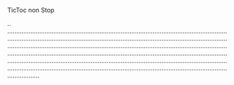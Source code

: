 TicToc non Stop

..
..........................................................................................................................................................................................................................................................................................................................................................................................................................................................................................................................................................................................................................................................................................................................................................................................